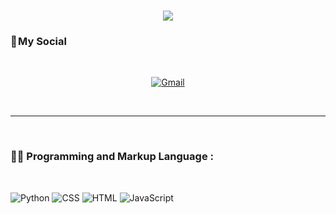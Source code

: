 <h1 align="center">
    <img src="https://readme-typing-svg.herokuapp.com/?lines=Welcome,+There!+👋;I'm+Afsaneh+Shamsaddini;I'm+happy+to+meet+you,+my+dear!&center=true&font=Vazirmatn&weight=800&duration=3000&pause=1000&height=100&width=500&color=FDC435&size=30">
</h1>


### 📌 My Social
<br>  

<div align="center">

[![Gmail](https://img.shields.io/badge/Gmail-EA4335?logo=Gmail&logoColor=white&style=for-the-badge)](mailto:shamsaddini.af@gmail.com)

    
</div>

<br>  
<hr>
<br> 

### 👨‍💻 Programming and Markup Language :
<br>  

![Python](https://img.shields.io/badge/PYTHON-777BB4?logo=PYTHON&logoColor=white&style=for-the-badge)
![CSS](https://img.shields.io/badge/CSS-1572B6?logo=CSS&logoColor=white&style=for-the-badge)
![HTML](https://img.shields.io/badge/HTML-E34F26?logo=HTML&logoColor=white&style=for-the-badge)
![JavaScript](https://img.shields.io/badge/JavaScript-F7DF1E?logo=JavaScript&logoColor=black&style=for-the-badge)

<!-- BLOG-POST-LIST:START -->
<!-- BLOG-POST-LIST:END -->
